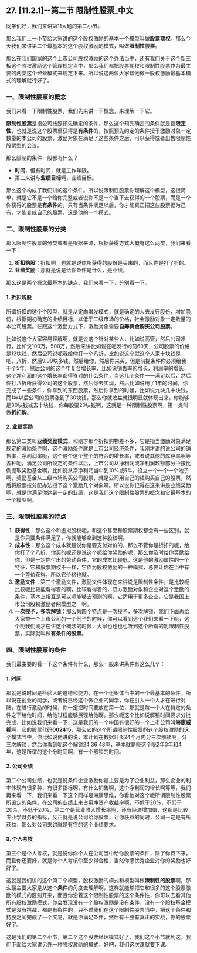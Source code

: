 ## 27. [11.2.1]--第二节 限制性股票_中文

同学们好，我们来讲第11大题的第二小节。

那么我们上一小节给大家讲的这个股权激励的基本一个模型叫做**股票期权**。那么今天我们来讲第二个最基本的这个股权激励的模式，叫做**限制性股票**。

那么在我们国家的这个上市公司股权激励的这个办法当中，还有我们关于这个新三板这个股权激励这个管理规定当中，那么我们都把股票期权和限制性股票作为最主要的两类这个经营模式来规定下来。所以说这两位大家帮他做一股权激励最基本模式的理解就行好了。

### 一、限制性股票的概念

我们来看一下限制性股票，我们先来讲一下概念，来理解一下它。

**限制性股票**是指公司按照预先确定的条件，那么这个预先确定的条件就是指**限定性**，也就是说这个股票里获得是**有条件**的，按照预先约定的条件授予激励对象一定数量的本公司的股票，激励对象在满足了这些条件之后，可以获得或者出售限制性股票型的会议。

那么限制的条件一般都有什么？

*   **时间**，但有时间，就是工作年限。
*   第二来讲与**业绩目标**啊，业绩目标。

那么这个构成了我们讲的这个条件。所以说限制性股票你理解这个模型，这很简单，就是它不是一个给你完整或者说你不是一个当下去获得的一个股票，而是一个你获得的股票是**有条件**的，只有当条件满足以后，你才能真正把这些股票据为己有，才能变成自己的股票，这是他的一个模式。

### 二、限制性股票的分类

那么限制性股票的分类或者是根据来源，根据获得方式大概有这么两类，我们来看一下：

1.  **折扣购股**：折扣购，也就是说你所获得的股份是买来的，而且你是打了折的。
2.  **业绩奖励**：那就是说是给你条件是什么，是业绩。

那么这是两个概念最基本的缺点，我们来看一下，分别看一下。

#### 1. 折扣购股

所谓折扣的这个个股型，就是从定向增发模式，就是确定的人去发行股份，增加股份，根据期初确定的业绩目标，以低于二级市场的价格，社会激励对象一定数量的本公司股票。在跟这个激励方式下，激励对象需要**自筹资金购买公司股票**。

比如说这个大家容易理解啊，就是说这个针对某些人，比如说高管，然后公司发行，比如说100万，500万，然后来讲比如说在呃发行的前60天，公司股票的价格是12块钱，然后公司说呃我给你打一个八折，比如说这个就这个人家十块钱是吧，八折，然后9.99块多钱，然后给你，然后你来买，但是前提条件你必须给我干个5年，然后公司的这个年复合增长率，比如说销售率的增长，利润率的增长，这个净利润的这个增长率都得答对的什么条件，当这几个条件一一满足以后，然后你打八折所获得公司的这个股票，然后你去实现，然后比如说用了1年的时间，你完成了一些条件，你拿到的东西股票，然后你拿到的时候，比如说九块几十块钱，而1年以后公司的股票涨到了30块钱，那么你就收益就很明显就体现出来，你能够是30块钱减去十块钱，你每股要20块钱啊，这就是一种限制性股票啊，第一类叫做**折扣购**。

#### 2. 业绩奖励

那么第二类叫**业绩奖励模式**，和刚才那个折扣购物差不多，它是指当激励对象满足规定的激励条件啊，这个激励条件就是上市公司经济条件，我刚才讲的说公司的销售率，净利润率呃，这个这个这个整个的符合的增长率，或者说其他的库存率啊等各种呃，满足公司所设定的条件以后，上市公司从净利润或净利润超额部分中按比例提取奖励基金啊，比如说从净净利润当中到10%或5%，设立一个一个一个池子啊，奖励基金从二级市场购买公司股票，就是公司用自己的钱购买自己的股票，然后将股票按分配办法授予这个激励几个对象啊。所以说你记得在这来讲是业绩奖励啊，就是你满足你达到一定的业绩，这是我们这个限制性股票的概念和它最基本的一个模型啊。

### 三、限制性股票的特点

1.  **获得性**：那么这个和虚拟股权呃，和这个甚至和股票期权都会有一些区别，就是你只要条件满足了，你就能够拿到这种股权啊。
2.  **成本性**：那么这个成本就是说你是要支付对价的，那么不管你是折扣的呢，给你打了个八折，你买的呢还是说这个呃给你奖励的呢，那么你及时给你奖励给你，但是一定你付出的劳动条件，它的成本比较低，这是他的激励属性的一个特征，它和股票期权不一样，它作为股权激励的一种模式，总要让你在当中有一个差价获得，所以它价格也就。
3.  **激励文件**：第三个激励文件，激励文件体现在来讲说是限制性条件，是比较呃比较呃比较能看得着的啊，比较看得着的，双方激励对象和企业对这个激励的条件，基本上相互是可以呃能够去预测的啊，它适用于更多企业，它是我国上市公司股权激励者网模型之一啊。
4.  **一次授予，多次解锁**：那么第四个特点是一次授予，多次解锁，我们下面再给大家举一个上市公司的一个例子的时候，你可以看到这个我们来看一下呃，这个呃我们刚才在讲这个概念的时候，大家也也也也听到这个所谓的呃限制性股票，实际就叫做**有条件的股票**。

### 四、限制性股票的条件

我们最主要的看一下这个条件有什么，那么一般来讲条件有这么几个：

#### 1. 时间

那就是说时间是检验人的道德和能力，在一个组织体当中的一个最基本的条件。所以说在创业的同学，或者说已经这个做企业的同学，你在引入一个人才在进行对赌，在进行激励的时候，你一定把时间要放在第一位，那就是每一个人在特定的条件之下给他时间，给他过程能够展现给他啊。那么呃这个比如说解锁时间要求分批完成，比如说我们来看一下，这是我们的一个中国有很好的一个上市公司叫**海康威视**啊，它的股票代码**002415**，那么它的这个所谓限制性股票的这个股权激励的这个模式当中，你比如说他讲的说，本计划在数据日炎24个月内分三次解锁啊，分三次解锁，然后你看到呃这个解锁24 36 48啊，基本就是呃这个呃2年3年和4年，这是所谓的这个分时间啊，有一个解锁的时间。

#### 2. 公司业绩

第二个公司业绩，也就是说条件企业激励你最主要是为了企业利益，那么企业的利率体现有很多种，有很多指标啊，有什么销售啊，这个净利润的增长啊等等，我们再来看一下，我们来看一下这个同样是海康思维，你看他对这个呃所谓限制性股票所设定的条件，在公司的业绩上来占用净资产收益率啊，不低于20%，不低于20%，不低于20%，第二个是营业收入增长率啊，还有经济增加值，这都是比较专业学财务的指标，反正就是说公司给你股票，让你获益的同时，公司一定是有所获益，那么对公司来讲就是有它的这个业绩要求。

#### 3. 个人考核

第三个是个人考核，就是说你你个人在公司当中给你股票的条件，除了你待下来，而且你还要好，就是你个人考核你至少得合格，当然你愿优秀企业对你的奖励也好好了。

这就是我们讲的这个第二个模型，股权激励的模式和模型叫做**限制性的股票**啊，那么最主要大家是从这个**条件**的角度去理解啊，这样就能够把它和很多的这个股票激励的模式的区别开来，而且你沿着这个限制性股票的这个条件性，你可以去看其他所有股权激励模式，你会发现没有一个股权激励是没有条件，没有一个股权基金模式是没有挑战，都是有条件的，只不过我们在这个限制性股票当中，把这个条件和持股之间完成了一个交易，就是你满足条件，然后有十股有真正的实战，你的股票好了。

这是我们的第二个小节，第二个这个股票经理模式好了，我们这个小节就到这，我们下面给大家讲另外一种股权激励的模式，好吧，我们这次课就要下课。

